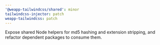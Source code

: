 ```yaml
---
'@weapp-tailwindcss/shared': minor
tailwindcss-injector: patch
weapp-tailwindcss: patch
---
```


Expose shared Node helpers for md5 hashing and extension stripping, and refactor dependent packages to consume them.
